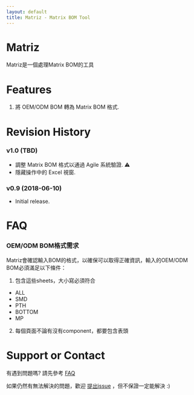 ```yaml
---
layout: default
title: Matriz - Matrix BOM Tool
---
```

# Matriz
Matriz是一個處理Matrix BOM的工具 

# Features

1. 將 OEM/ODM BOM 轉為 Matrix BOM 格式. 


# Revision History
### v1.0 (TBD)
- 調整 Matrix BOM 格式以通過 Agile 系統驗證. ⚠️
- 隱藏操作中的 Excel 視窗.

### v0.9 (2018-06-10)
- Initial release.

# FAQ
### OEM/ODM BOM格式需求
Matriz會確認輸入BOM的格式，以確保可以取得正確資訊，輸入的OEM/ODM BOM必須滿足以下條件： 
1. 包含這些sheets，大小寫必須符合
 - ALL
 - SMD
 - PTH
 - BOTTOM
 - MP
2. 每個頁面不論有沒有component，都要包含表頭

# Support or Contact
有遇到問題嗎? 請先參考 [FAQ](#FAQ)

如果仍然有無法解決的問題，歡迎 [提出issue](https://github.com/AngeloEyez/Matriz-MatrixBOMTool/issues) ，但不保證一定能解決 :)
